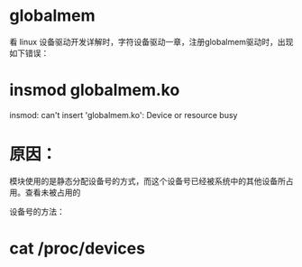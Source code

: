 # globalmem

看 linux 设备驱动开发详解时，字符设备驱动一章，注册globalmem驱动时，出现如下错误：

# insmod globalmem.ko
insmod: can't insert 'globalmem.ko': Device or resource busy
 

# 原因：

模块使用的是静态分配设备号的方式，而这个设备号已经被系统中的其他设备所占用。查看未被占用的

设备号的方法：

# cat /proc/devices
